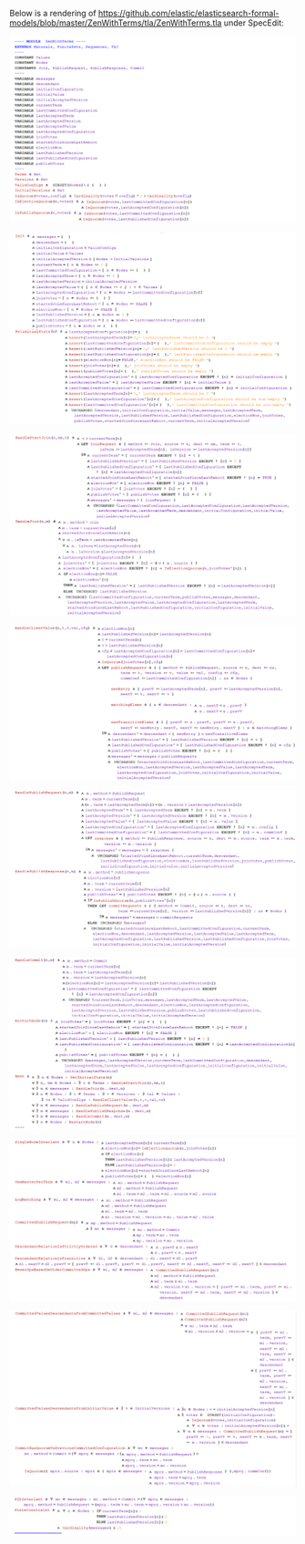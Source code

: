Below is a rendering of https://github.com/elastic/elasticsearch-formal-models/blob/master/ZenWithTerms/tla/ZenWithTerms.tla under SpecEdit:

<p align="center"> 
<img src="ScreenshotsOfTheExample/Capture1.PNG">
</p>

<p align="center"> 
<img src="ScreenshotsOfTheExample/Capture2.PNG">
</p>

<p align="center"> 
<img src="ScreenshotsOfTheExample/Capture3.PNG">
</p>

<p align="center"> 
<img src="ScreenshotsOfTheExample/Capture4.PNG">
</p>

<p align="center"> 
<img src="ScreenshotsOfTheExample/Capture5.PNG">
</p>

<p align="center"> 
<img src="ScreenshotsOfTheExample/Capture6.PNG">
</p>

<p align="center"> 
<img src="ScreenshotsOfTheExample/Capture7.PNG">
</p>

<p align="center"> 
<img src="ScreenshotsOfTheExample/Capture8.PNG">
</p>

<p align="center"> 
<img src="ScreenshotsOfTheExample/Capture9.PNG">
</p>
